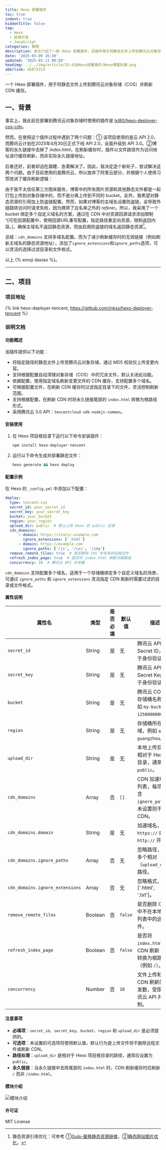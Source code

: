 ```yaml
---
title: Hexo 部署插件
toc: true
indent: true
hiddenTitle: false
tag:
  - Hexo
  - 前端开发
  - JavaScript
categories: 教程
description: 本文介绍了一款 Hexo 部署插件，该插件用于将静态文件上传到腾讯云对象存储（COS）并刷新 CDN 缓存。文章涵盖了插件的功能、安装步骤、配置示例和关键属性，确保 Hexo 项目的部署过程高效灵活。
date: '2025-03-09 16:30'
updated: '2025-03-11 00:50'
headimg: ../../img/article/25-03@Hexo部署插件/Hexo博客封面.png
abbrlink: db87531d
---
```


一个 Hexo 部署插件，用于将静态文件上传到腾讯云对象存储（COS）并刷新 CDN 缓存。

<!-- more -->

## 一、背景

事实上，我此前在部署到腾讯云对象存储时使用的插件是 [lxl80/hexo-deployer-cos-cdn](https://github.com/lxl80/hexo-deployer-cos-cdn)。

然而，在使用这个插件过程中遇到了两个问题：① 该项目使用的是云 API 2.0，而腾讯云计划在2025年4月30日正式下线 API 2.0，全面升级到 API 3.0。②博客的永久链接中去掉了 *index.html*，在刷新缓存时，插件以文件路径作为访问地址进行缓存刷新，而非实际永久链接地址。

后者还好，前者却迫在眉睫、急需解决了。因此，我决定造个新轮子，尝试解决这两个问题。由于目前使用的是腾讯云，所以放弃了阿里云部分，并根据个人使用习惯改进了缓存刷新逻辑：

由于我不太信任第三方图床服务，博客中的所有图片资源和其他静态文件都是一起打包上传到对象存储中的，而不是分离上传到不同的 bucket。此外，我希望对静态资源的引用加上防盗链配置。然而，如果对博客的主域名设置防盗链，会导致外链跳转访问时请求失败，因为携带了白名单之外的 *referer*。所以，我采用了一个 bucket 绑定多个自定义域名的方案，通过在 CDN 中对资源回源请求添加限制^[可在回源配置中，使用回源URL重写配置，指定路径重定向资源，限制返回内容。]，确保主域名不返回静态资源，而由启用防盗链的域名返回静态资源[^static]。

[^static]: 静态资源引用优化：可参考 ①[Gulp-替换静态资源链接](https://inkss.cn/post/42987b6b/#Gulp-%E6%9B%BF%E6%8D%A2%E9%9D%99%E6%80%81%E8%B5%84%E6%BA%90%E9%93%BE%E6%8E%A5)，②[静态网站图片优化](https://inkss.cn/post/9659af8e/)。

总结：`cdn_domains` 支持多域名配置。而为了减少刷新缓存时的无效链接（例如刷新主域名的静态资源地址），添加了`ignore_extensions`和`ignore_paths`选项，可以灵活的选择过滤目录和文件格式。

以上 {% emoji daxiao %}。

------

## 二、项目

### 项目地址

{% link hexo-deployer-tencent, https://github.com/inkss/hexo-deployer-tencent %}

### 说明文档

#### 功能概述

该插件提供以下功能：

- 将指定路径的静态文件上传至腾讯云对象存储，通过 MD5 校验仅上传变更内容。
- 支持根据配置自动清理对象存储（COS）中的冗余文件，默认关闭此功能。
- 依据配置，使用指定域名刷新变更文件的 CDN 缓存，支持配置多个域名。
- 可根据配置文件，在刷新 CDN 缓存时过滤指定目录下的文件，灵活控制刷新范围。
- 支持根据配置，在刷新 CDN 时将永久链接尾部的 `index.html` 转换为根路径形式。
- 采用腾讯云 3.0 API：`tencentcloud-sdk-nodejs-common`。

#### 安装使用

1. 在 Hexo 项目根目录下运行以下命令安装插件：

    ```bash
    npm install hexo-deployer-tencent
    ```

2. 运行以下命令生成并部署静态文件：

    ```bash
    hexo generate && hexo deploy
    ```

#### 配置示例

在 Hexo 的 `_config.yml` 中添加以下配置：

```yaml
deploy:
  type: tencent-cos
  secret_id: your_secret_id
  secret_key: your_secret_key
  bucket: your_bucket
  region: your_region
  upload_dir: public  # 默认上传 Hexo 的 public 目录
  cdn_domains:
      - domain: https://static.example.com
        ignore_extensions: ['.html']
      - domain: https://example.com
        ignore_paths: ['/js', '/css', '/img']
  remove_remote_files: true  # 是否删除 COS 中多余的远程文件
  refresh_index_page: true  # 是否将 index.html 刷新为根路径
  concurrency: 10  # 腾讯云 API 并发数
```

`cdn_domains` 支持配置多个域名，适用于一个存储桶绑定多个自定义域名的场景，可通过 `ignore_paths` 和 `ignore_extensions` 灵活指定 CDN 刷新时需要过滤的目录或文件格式。

#### 属性说明

| 属性名              | 类型    | 是否必填 | 默认值 | 描述                                                         |
| ------------------- | ------- | -------- | ------ | ------------------------------------------------------------ |
| `secret_id`         | String  | 是       | 无     | 腾讯云 API 的 Secret ID，用于身份验证。                      |
| `secret_key`        | String  | 是       | 无     | 腾讯云 API 的 Secret Key，用于身份验证。                     |
| `bucket`            | String  | 是       | 无     | 腾讯云 COS 的存储桶名称，例如 `my-bucket-1250000000`。       |
| `region`            | String  | 是       | 无     | 存储桶所在区域，例如 `ap-guangzhou`。                        |
| `upload_dir`        | String  | 是       | 无     | 本地上传目录，相对于 Hexo 根目录，通常为 `public`。          |
| `cdn_domains`       | Array   | 否       | `[]`   | CDN 加速域名列表，每项可包含 `ignore_paths`，未设置则不刷新 CDN。 |
| `cdn_domains.domain` | String | 是 | 无 | 加速域名，以 `https://` 或 `http://` 开头。 |
| `cdn_domains.ignore_paths` | Array | 否 | 无 | 忽略路径，支持多个相对（`upload_dir`）路径。 |
| `cdn_domains.ignore_extensions` | Array | 否 | 无 | 忽略格式，例：['.html', '.txt']。 |
| `remove_remote_files` | Boolean | 否    | `false` | 是否删除 COS 中不在本地文件列表中的远程文件。                |
| `refresh_index_page`  | Boolean | 否    | `false` | 是否将 `index.html` 的 CDN 刷新 URL 转换为根路径（例如 `/`）。 |
| `concurrency`       | Number  | 否       | `10`   | 文件上传和 CDN 刷新的并发数，受限于腾讯云 API 并发限制。      |

#### 注意事项

- **必填项**：`secret_id`、`secret_key`、`bucket`、`region` 和 `upload_dir` 是必须提供的。
- **可选项**：未设置的可选项将使用默认值，默认行为是上传文件但不删除远程文件或刷新 CDN。
- **路径处理**：`upload_dir` 是相对于 Hexo 项目根目录的路径，通常应设置为 `public`。
- **永久链接**：当永久链接中去除尾部的 `index.html` 时，CDN 刷新缓存时应刷新 `/` 而非 `/index.html`。

#### 模块介绍

![模块介绍](../../img/article/25-03@Hexo部署插件/export.svg)

#### 许可证

MIT License
